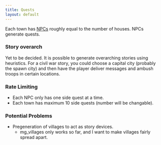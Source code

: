 ```yaml
---
title: Quests
layout: default
---
```


Each town has [NPCs](npcs.html) roughly equal to the number of houses.
NPCs generate quests.

### Story overarch

Yet to be decided. It is possible to generate overarching stories using
heuristics. For a civil war story, you could choose a capital city
(probably the spawn city) and then have the player deliver messages
and ambush troops in certain locations.

### Rate Limiting

* Each NPC only has one side quest at a time.
* Each town has maximum 10 side quests (number will be changable).

### Potential Problems

* Pregeneration of villages to act as story devices.
	* mg_villages only works so far, and I want to make villages fairly spread apart.
